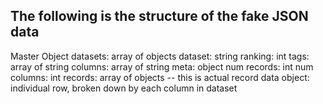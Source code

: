 ## The following is the structure of the fake JSON data

Master Object
  datasets: array of objects
    dataset: string
    ranking: int
    tags: array of string
    columns: array of string
    meta: object
      num records: int
      num columns: int
    records: array of objects -- this is actual record data
      object:
          individual row, broken down by each column in dataset
